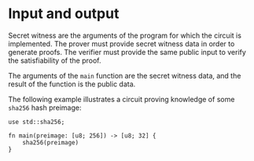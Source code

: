# Input and output

Secret witness are the arguments of the program for which the
circuit is implemented. The prover must provide secret witness data in order to
generate proofs. The verifier must provide the same public input to verify the
satisfiability of the proof.

The arguments of the `main` function are the secret witness data, and the result
of the function is the public data.

The following example illustrates a circuit proving knowledge of some
`sha256` hash preimage:

```rust,no_run,noplaypen
use std::sha256;

fn main(preimage: [u8; 256]) -> [u8; 32] {
    sha256(preimage)
}
```
